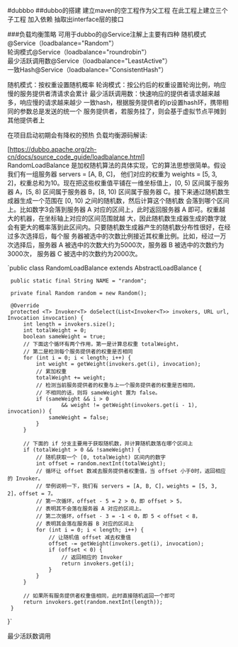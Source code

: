 #dubbbo
##dubbo的搭建
建立maven的空工程作为父工程
在此工程上建立三个子工程
加入依赖 抽取出interface层的接口

###负载均衡策略
可用于dubbo的@Service注解上主要有四种
随机模式@Service（loadbalance="Random"）<br>
轮询模式@Service（loadbalance="roundrobin"）<br>
最少活跃调用数@Service（loadbalance="LeastActive"）<br>
一致Hash@Service（loadbalance="ConsistentHash"）<br>

随机模式：按权重设置随机概率
轮询模式：按公约后的权重设置轮询比例，响应慢的服务提供者清请求会累计
最少活跃调用数：快速响应的提供者请求越来越多，响应慢的请求越来越少
一致hash，根据服务提供者的ip设置hash环，携带相同的参数总是发送的统一个
服务提供者，若服务挂了，则会基于虚拟节点平摊到其他提供者上

在项目启动初期会有降权的预热
负载均衡源码解读:

[https://dubbo.apache.org/zh-cn/docs/source_code_guide/loadbalance.html] <br>
RandomLoadBalance 是加权随机算法的具体实现，它的算法思想很简单。假设我们有一组服务器 servers = [A, B, C]，
他们对应的权重为 weights = [5, 3, 2]，权重总和为10。现在把这些权重值平铺在一维坐标值上，[0, 5) 区间属于服务器 A，[5, 8) 
区间属于服务器 B，[8, 10) 区间属于服务器 C。接下来通过随机数生成器生成一个范围在 [0, 10) 之间的随机数，然后计算这个随机数
会落到哪个区间上。比如数字3会落到服务器 A 对应的区间上，此时返回服务器 A 即可。权重越大的机器，在坐标轴上对应的区间范围就越
大，因此随机数生成器生成的数字就会有更大的概率落到此区间内。只要随机数生成器产生的随机数分布性很好，在经过多次选择后，每个服
务器被选中的次数比例接近其权重比例。比如，经过一万次选择后，服务器 A 被选中的次数大约为5000次，服务器 B 被选中的次数约为3000次，
服务器 C 被选中的次数约为2000次。

`public class RandomLoadBalance extends AbstractLoadBalance {
 
     public static final String NAME = "random";
 
     private final Random random = new Random();
 
     @Override
     protected <T> Invoker<T> doSelect(List<Invoker<T>> invokers, URL url, Invocation invocation) {
         int length = invokers.size();
         int totalWeight = 0;
         boolean sameWeight = true;
         // 下面这个循环有两个作用，第一是计算总权重 totalWeight，
         // 第二是检测每个服务提供者的权重是否相同
         for (int i = 0; i < length; i++) {
             int weight = getWeight(invokers.get(i), invocation);
             // 累加权重
             totalWeight += weight;
             // 检测当前服务提供者的权重与上一个服务提供者的权重是否相同，
             // 不相同的话，则将 sameWeight 置为 false。
             if (sameWeight && i > 0
                     && weight != getWeight(invokers.get(i - 1), invocation)) {
                 sameWeight = false;
             }
         }
         
         // 下面的 if 分支主要用于获取随机数，并计算随机数落在哪个区间上
         if (totalWeight > 0 && !sameWeight) {
             // 随机获取一个 [0, totalWeight) 区间内的数字
             int offset = random.nextInt(totalWeight);
             // 循环让 offset 数减去服务提供者权重值，当 offset 小于0时，返回相应的 Invoker。
             // 举例说明一下，我们有 servers = [A, B, C]，weights = [5, 3, 2]，offset = 7。
             // 第一次循环，offset - 5 = 2 > 0，即 offset > 5，
             // 表明其不会落在服务器 A 对应的区间上。
             // 第二次循环，offset - 3 = -1 < 0，即 5 < offset < 8，
             // 表明其会落在服务器 B 对应的区间上
             for (int i = 0; i < length; i++) {
                 // 让随机值 offset 减去权重值
                 offset -= getWeight(invokers.get(i), invocation);
                 if (offset < 0) {
                     // 返回相应的 Invoker
                     return invokers.get(i);
                 }
             }
         }
         
         // 如果所有服务提供者权重值相同，此时直接随机返回一个即可
         return invokers.get(random.nextInt(length));
     }
 }`
 
 最少活跃数调用
